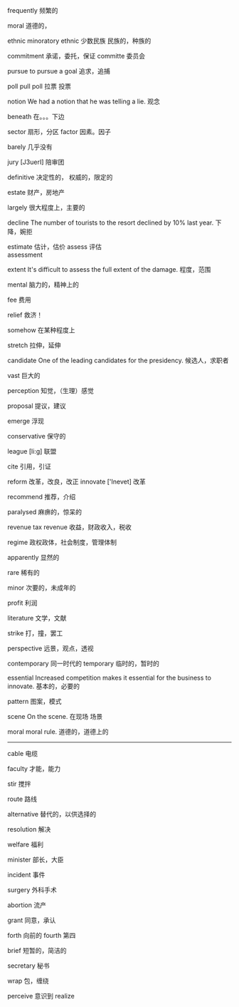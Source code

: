 frequently										频繁的

moral											道德的，

ethnic			minoratory ethnic	少数民族		民族的，种族的

commitment														承诺，委托，保证
committe 										委员会

pursue			to pursue a goal				追求，追捕

poll			pull poll 拉票			     	投票

notion			We had a notion that he was telling a lie.    观念

beneath 										在。。。下边

sector 											扇形，分区
factor 											因素。因子

barely 											几乎没有

jury					[J3uerI]				陪审团

definitive 										决定性的， 权威的，限定的

estate 											财产，房地产

largely															很大程度上，主要的

decline		The number of tourists to the resort declined by 10% last year.  下降，婉拒

estimate														估计，估价
assess 											评估	
assessment				

extent		It's difficult to assess the full extent of the damage.				程度，范围

mental											脑力的，精神上的

fee 											费用

relief															救济！

somehow															在某种程度上

stretch											拉伸，延伸

candidate	One of the leading candidates for the presidency.	候选人，求职者

vast															巨大的

perception														知觉，（生理）感觉

proposal										提议，建议

emerge											浮现

conservative									保守的

league					[li:g]									联盟						

cite 											引用，引证

reform											改革，改良，改正
innovate				['Inevet]								改革

recommend														推荐，介绍

paralysed										麻痹的，惊呆的

revenue					tax revenue								收益，财政收入，税收

regime											政权政体，社会制度，管理体制

apparently										显然的

rare															稀有的

minor 															次要的，未成年的

profit											利润

literature										文学，文献

strike															打，撞，罢工

perspective										远景，观点，透视

contemporary													同一时代的
temporary										临时的，暂时的

essential		Increased competition makes it essential for the business to innovate.  基本的，必要的

pattern											图案，模式

scene			On the scene. 在现场				场景

moral			moral rule.						道德的，道德上的


-------------------------

cable						电缆

faculty						才能，能力

stir 						搅拌

route						路线

alternative			替代的，以供选择的			

resolution			解决

welfare				福利

minister					部长，大臣

incident			事件

surgery						外科手术

abortion			流产

grant						同意，承认

forth				向前的
fourth				第四

brief						短暂的，简洁的

secretary			秘书

wrap				包，缠绕

perceive 			意识到
realize





















